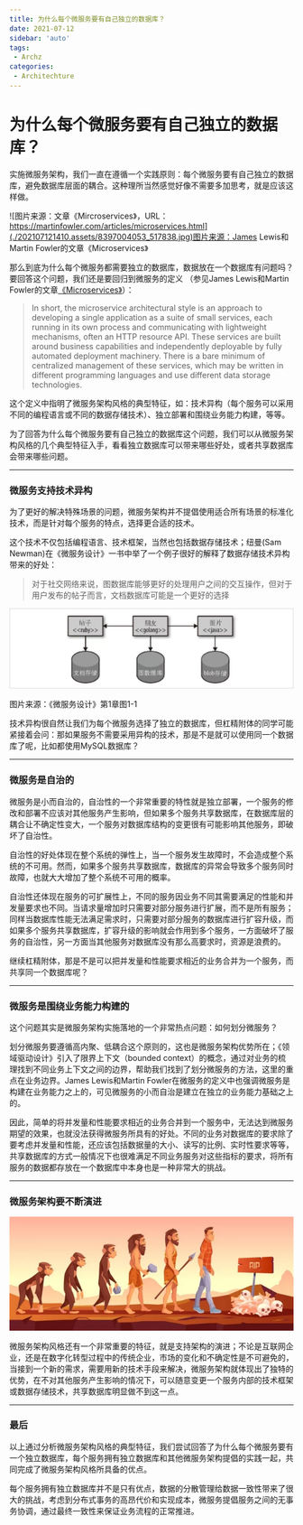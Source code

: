 ```yaml
---
title: 为什么每个微服务要有自己独立的数据库？
date: 2021-07-12
sidebar: 'auto'
tags:
 - Archz
categories:
 - Architechture
---
```



# 为什么每个微服务要有自己独立的数据库？

实施微服务架构，我们一直在遵循一个实践原则：每个微服务要有自己独立的数据库，避免数据库层面的耦合。这种理所当然感觉好像不需要多加思考，就是应该这样做。

![图片来源：文章《Mircroservices》，URL：https://martinfowler.com/articles/microservices.html](./202107121410.assets/8397004053_517838.jpg)图片来源：James Lewis和Martin Fowler的文章《Microservices》

那么到底为什么每个微服务都需要独立的数据库，数据放在一个数据库有问题吗？要回答这个问题，我们还是要回归到微服务的定义 （参见James Lewis和Martin Fowler的文章[《Microservices》](https://martinfowler.com/articles/microservices.html)）：

> In short, the microservice architectural style is an approach to developing a single application as a suite of small services, each running in its own process and communicating with lightweight mechanisms, often an HTTP resource API. These services are built around business capabilities and independently deployable by fully automated deployment machinery. There is a bare minimum of centralized management of these services, which may be written in different programming languages and use different data storage technologies.

这个定义中指明了微服务架构风格的典型特征，如：技术异构（每个服务可以采用不同的编程语言或不同的数据存储技术）、独立部署和围绕业务能力构建，等等。

为了回答为什么每个微服务要有自己独立的数据库这个问题，我们可以从微服务架构风格的几个典型特征入手，看看独立数据库可以带来哪些好处，或者共享数据库会带来哪些问题。

------

### 微服务支持技术异构

为了更好的解决特殊场景的问题，微服务架构并不提倡使用适合所有场景的标准化技术，而是针对每个服务的特点，选择更合适的技术。

这个技术不仅包括编程语言、技术框架，当然也包括数据存储技术；纽曼(Sam Newman)在《微服务设计》一书中举了一个例子很好的解释了数据存储技术异构带来的好处：

> 对于社交网络来说，图数据库能够更好的处理用户之间的交互操作，但对于用户发布的帖子而言，文档数据库可能是一个更好的选择

![图片来源：《微服务设计》第1章图1-1](./202107121410.assets/8397004029_45899.jpg)

图片来源：《微服务设计》第1章图1-1

技术异构很自然让我们为每个微服务选择了独立的数据库，但杠精附体的同学可能紧接着会问：那如果服务不需要采用异构的技术，那是不是就可以使用同一个数据库了呢，比如都使用MySQL数据库？

------

### 微服务是自治的

微服务是小而自治的，自治性的一个非常重要的特性就是独立部署，一个服务的修改和部署不应该对其他服务产生影响，但如果多个服务共享数据库，在数据库层的耦合让不确定性变大，一个服务对数据库结构的变更很有可能影响其他服务，即破坏了自治性。

自治性的好处体现在整个系统的弹性上，当一个服务发生故障时，不会造成整个系统的不可用。然而，如果多个服务共享数据库，数据库的异常会导致多个服务同时故障，也就大大增加了整个系统不可用的概率。

自治性还体现在服务的可扩展性上，不同的服务因业务不同其需要满足的性能和并发量要求也不同。当请求量增加时只需要对部分服务进行扩展，而不是所有服务；同样当数据库性能无法满足需求时，只需要对部分服务的数据库进行扩容升级，而如果多个服务共享数据库，扩容升级的影响就会作用到多个服务，一方面破坏了服务的自治性，另一方面当其他服务对数据库没有那么高要求时，资源是浪费的。

继续杠精附体，那是不是可以把并发量和性能要求相近的业务合并为一个服务，而共享同一个数据库呢？

------

### 微服务是围绕业务能力构建的

这个问题其实是微服务架构实施落地的一个非常热点问题：如何划分微服务？

划分微服务要遵循高内聚、低耦合这个原则的，这也是微服务架构优势所在；《领域驱动设计》引入了限界上下文（bounded context）的概念，通过对业务的梳理找到不同业务上下文之间的边界，帮助我们找到了划分微服务的方法，这里的重点在业务边界。James Lewis和Martin Fowler在微服务的定义中也强调微服务是构建在业务能力之上的，可见微服务的小而自治是建立在独立的业务能力基础之上的。

因此，简单的将并发量和性能要求相近的业务合并到一个服务中，无法达到微服务期望的效果，也就没法获得微服务所具有的好处。不同的业务对数据库的要求除了要考虑并发量和性能，还应该包括数据量的大小、读写的比例、实时性要求等等，共享数据库的方式一般情况下也很难满足不同业务服务对这些指标的要求，将所有服务的数据都存放在一个数据库中本身也是一种非常大的挑战。

------

### 微服务架构要不断演进

![img](./202107121410.assets/8397003983_581632.jpg)

微服务架构风格还有一个非常重要的特征，就是支持架构的演进；不论是互联网企业，还是在数字化转型过程中的传统企业，市场的变化和不确定性是不可避免的，当接到一个新的需求，需要用新的技术手段来解决，微服务架构就体现出了独特的优势，在不对其他服务产生影响的情况下，可以随意变更一个服务内部的技术框架或数据存储技术，共享数据库明显做不到这一点。

------

### 最后

以上通过分析微服务架构风格的典型特征，我们尝试回答了为什么每个微服务要有一个独立数据库，每个服务拥有独立数据库和其他微服务架构提倡的实践一起，共同完成了微服务架构风格所具备的优点。

每个服务拥有独立数据库并不是只有优点，数据的分散管理给数据一致性带来了很大的挑战，考虑到分布式事务的高昂代价和实现成本，微服务提倡服务之间的无事务协调，通过最终一致性来保证业务流程的正常推进。